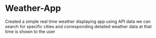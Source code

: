 # Weather-App
Created a simple real time weather displaying app using API data
we can search for specific cities and corresponding detailed weather data at that time is shown to the user
